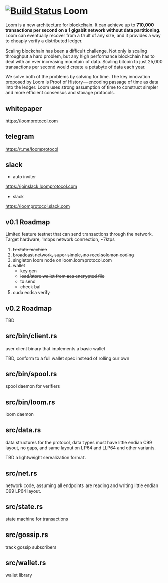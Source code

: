 [![Build Status](https://travis-ci.org/loomprotocol/loom.svg?branch=master)](https://travis-ci.org/loomprotocol/loom)
Loom
=====
Loom is a new architecture for blockchain. It can achieve up to **710,000 transactions per second on a 1 gigabit network without data partitioning**. Loom can eventually recover from a fault of any size, and it provides a way to cheaply verify a distributed ledger.

Scaling blockchain has been a difficult challenge.  Not only is scaling throughput a hard problem, but any high performance blockchain has to deal with an ever increasing mountain of data. Scaling bitcoin to just 25,000 transactions per second would create a petabyte of data each year.

We solve both of the problems by solving for time. The key innovation proposed by Loom is Proof of History — encoding passage of time as data into the ledger. Loom uses strong assumption of time to construct simpler and more efficient consensus and storage protocols.

whitepaper
-----------
https://loomprotocol.com

telegram
--------

https://t.me/loomprotocol

slack
------
* auto inviter

https://joinslack.loomprotocol.com

* slack

https://loomprotocol.slack.com

v0.1 Roadmap
-----------

Limited feature testnet that can send transactions through the network.  Target hardware, 1mbps network connection, ~7ktps

1. ~~tx state machine~~
2. ~~broadcast network, super simple, no reed solomon coding~~
3. singleton loom node on loom.loomprotocol.com
4. wallet
    * ~~key gen~~
    * ~~load/store wallet from aes encrypted file~~
    * tx send
    * check bal
5. cuda ecdsa verify

v0.2 Roadmap
-----------

TBD

src/bin/client.rs
-----------------

user client binary that implements a basic wallet

TBD, conform to a full wallet spec instead of rolling our own

src/bin/spool.rs
---------------

spool daemon for verifiers


src/bin/loom.rs
---------------

loom daemon


src/data.rs
-----------

data structures for the protocol, data types must have little endian C99 layout, no gaps, and same layout on LP64 and LLP64 and other variants.

TBD a lightweight serealization format.

src/net.rs
-----------

network code, assuming all endpoints are reading and writing little endian C99 LP64 layout.

src/state.rs
-----------

state machine for transactions

src/gossip.rs
-------------

track gossip subscribers

src/wallet.rs
-------------

wallet library

